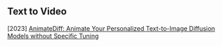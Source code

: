 ## Text to Video

[2023] [AnimateDiff: Animate Your Personalized Text-to-Image Diffusion Models without Specific Tuning](https://arxiv.org/abs/2307.04725)